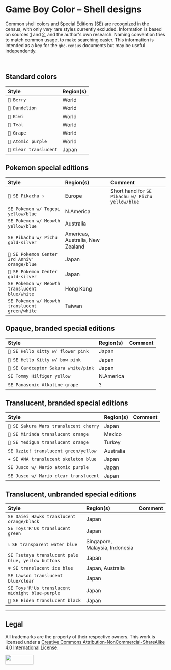 # Game Boy Color – Shell designs

Common shell colors and Special Editions (SE) are recognized in the census, with only _very_ rare styles currently excluded. Information is based on sources [1](https://console-test-universe.jimdo.com/nintendo/game-boy-color/game-boy-color-console-variations/) and [2](https://consolevariations.com/database/game-boy-color), and the author's own research. Naming convention tries to match common usage, to make searching easier. This information is intended as a key for the `gbc-census` documents but may be useful independently.


 <br>


## Standard colors

| Style | Region(s) |
| :---- | :-------- | 
| `🩷 Berry` | World |
| `💛 Dandelion` | World | 
| `💚 Kiwi` | World | 
| `🩵 Teal` | World | 
| `💜 Grape` | World | 
| `💟 Atomic purple` | World | 
| `🤍 Clear translucent` | Japan | 


## Pokemon special editions

| Style | Region(s) | Comment |
| :---- | :-------- | :------ |
| `💙 SE Pikachu ⚡️` | Europe | Short hand for `SE Pikachu w/ Pichu yellow/blue` |
| `SE Pokemon w/ Togepi yellow/blue` | N.America |
| `SE Pokemon w/ Meowth yellow/blue` | Australia |
| `SE Pikachu w/ Pichu gold-silver` | Americas, Australia, New Zealand |
| `🧡 SE Pokemon Center 3rd Anniv' orange/blue` | Japan |
| `🩶 SE Pokemon Center gold-silver` | Japan |
| `SE Pokemon w/ Meowth translucent blue/white` |  Hong Kong |
| `SE Pokemon w/ Meowth translucent green/white` | Taiwan |


## Opaque, branded special editions

| Style | Region(s) | Comment |
| :---- | :-------- | :------ |
| `🌸 SE Hello Kitty w/ flower pink` | Japan |
| `🎀 SE Hello Kitty w/ bow pink` | Japan |
| `💮 SE Cardcaptor Sakura white/pink` | Japan |
| `SE Tommy Hilfiger yellow` | N.America |
| `SE Panasonic Alkaline grape` | ? |


## Translucent, branded special editions

| Style | Region(s) | Comment |
| :---- | :-------- | :------ |
| `🍒 SE Sakura Wars translucent cherry` | Japan |
| `🍊 SE Mirinda translucent orange` | Mexico |
| `🍊 SE Yedigun translucent orange` | Turkey |
| `SE Ozzie! translucent green/yellow` | Australia |
| `✈️ SE ANA translucent skeleton blue` | Japan |
| `SE Jusco w/ Mario atomic purple` | Japan |
| `SE Jusco w/ Mario clear translucent` | Japan |


## Translucent, unbranded special editions

| Style | Region(s) | Comment |
| :---- | :-------- | :------ |
| `SE Daiei Hawks translucent orange/black` | Japan |
| `SE Toys'R'Us translucent green` | Japan |
| `💧 SE transparent water blue` | Singapore, Malaysia, Indonesia |
| `SE Tsutaya translucent pale blue, yellow buttons` | Japan |
| `❄️ SE translucent ice blue` | Japan, Australia |
| `SE Lawson translucent blue/clear` | Japan |
| `SE Toys'R'Us translucent midnight blue-purple` | Japan |
| `🖤 SE Eiden translucent black` | Japan |


<hr>

## Legal

All trademarks are the property of their respective owners.
This work is licensed under a
[Creative Commons Attribution-NonCommercial-ShareAlike 4.0 International License][cc-by-nc-sa].

<a href="http://creativecommons.org/licenses/by-nc-sa/4.0/">
    <img width="88" height="31" align="left" src="https://mirrors.creativecommons.org/presskit/buttons/88x31/png/by-nc-sa.png" alt="">
</a>

[cc-by-nc-sa]: http://creativecommons.org/licenses/by-nc-sa/4.0/
